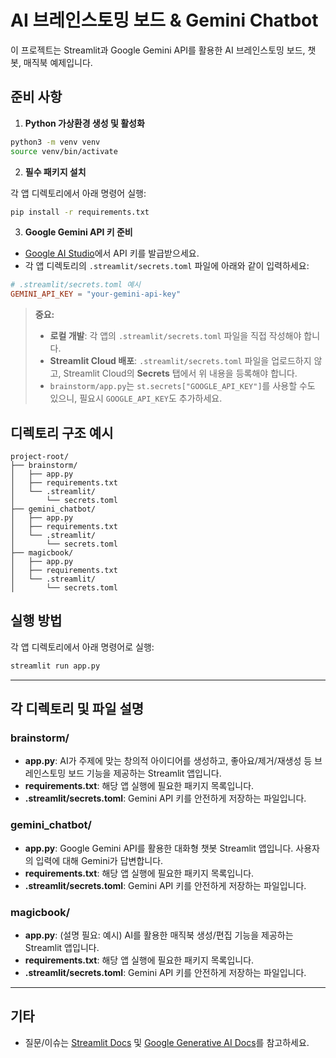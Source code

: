 # AI 브레인스토밍 보드 & Gemini Chatbot

이 프로젝트는 Streamlit과 Google Gemini API를 활용한 AI 브레인스토밍 보드, 챗봇, 매직북 예제입니다.

## 준비 사항

1. **Python 가상환경 생성 및 활성화**

```bash
python3 -m venv venv
source venv/bin/activate
```

2. **필수 패키지 설치**

각 앱 디렉토리에서 아래 명령어 실행:
```bash
pip install -r requirements.txt
```

3. **Google Gemini API 키 준비**
- [Google AI Studio](https://aistudio.google.com/app/apikey)에서 API 키를 발급받으세요.
- 각 앱 디렉토리의 `.streamlit/secrets.toml` 파일에 아래와 같이 입력하세요:

```toml
# .streamlit/secrets.toml 예시
GEMINI_API_KEY = "your-gemini-api-key"
```

> **중요:**
> - **로컬 개발**: 각 앱의 `.streamlit/secrets.toml` 파일을 직접 작성해야 합니다.
> - **Streamlit Cloud 배포**: `.streamlit/secrets.toml` 파일을 업로드하지 않고, Streamlit Cloud의 **Secrets** 탭에서 위 내용을 등록해야 합니다.
> - `brainstorm/app.py`는 `st.secrets["GOOGLE_API_KEY"]`를 사용할 수도 있으니, 필요시 `GOOGLE_API_KEY`도 추가하세요.

## 디렉토리 구조 예시

```
project-root/
├── brainstorm/
│   ├── app.py
│   ├── requirements.txt
│   └── .streamlit/
│       └── secrets.toml
├── gemini_chatbot/
│   ├── app.py
│   ├── requirements.txt
│   └── .streamlit/
│       └── secrets.toml
├── magicbook/
│   ├── app.py
│   ├── requirements.txt
│   └── .streamlit/
│       └── secrets.toml
```

## 실행 방법

각 앱 디렉토리에서 아래 명령어로 실행:
```bash
streamlit run app.py
```

---

## 각 디렉토리 및 파일 설명

### brainstorm/
- **app.py**: AI가 주제에 맞는 창의적 아이디어를 생성하고, 좋아요/제거/재생성 등 브레인스토밍 보드 기능을 제공하는 Streamlit 앱입니다.
- **requirements.txt**: 해당 앱 실행에 필요한 패키지 목록입니다.
- **.streamlit/secrets.toml**: Gemini API 키를 안전하게 저장하는 파일입니다.

### gemini_chatbot/
- **app.py**: Google Gemini API를 활용한 대화형 챗봇 Streamlit 앱입니다. 사용자의 입력에 대해 Gemini가 답변합니다.
- **requirements.txt**: 해당 앱 실행에 필요한 패키지 목록입니다.
- **.streamlit/secrets.toml**: Gemini API 키를 안전하게 저장하는 파일입니다.

### magicbook/
- **app.py**: (설명 필요: 예시) AI를 활용한 매직북 생성/편집 기능을 제공하는 Streamlit 앱입니다.
- **requirements.txt**: 해당 앱 실행에 필요한 패키지 목록입니다.
- **.streamlit/secrets.toml**: Gemini API 키를 안전하게 저장하는 파일입니다.

---

## 기타
- 질문/이슈는 [Streamlit Docs](https://docs.streamlit.io/) 및 [Google Generative AI Docs](https://ai.google.dev/)를 참고하세요. 